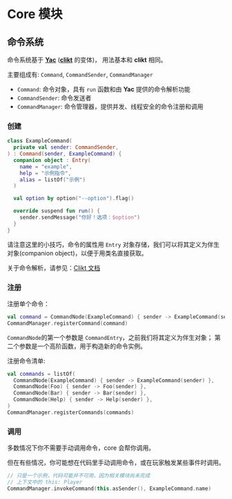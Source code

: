 # Core 模块

## 命令系统

命令系统基于 [**Yac**](https://githubfast.com/Colerar/Yac) ([**clikt**](https://ajalt.github.io/clikt/) 的变体)，
用法基本和 **clikt** 相同。

主要组成有: `Command`, `CommandSender`, `CommandManager`

- `Command`: 命令对象，具有 `run` 函数和由 **Yac** 提供的命令解析功能
- `CommandSender`: 命令发送者
- `CommandManager`: 命令管理器，提供并发、线程安全的命令注册和调用

### 创建

```kotlin
class ExampleCommand(
  private val sender: CommandSender,
) : Command(sender, ExampleCommand) {
  companion object : Entry(
    name = "example",
    help = "示例指令",
    alias = listOf("示例")
  )

  val option by option("--option").flag()

  override suspend fun run() {
    sender.sendMessage("你好！选项：$option")
  }
}
```

请注意这里的小技巧，命令的属性用 `Entry` 对象存储，我们可以将其定义为伴生对象(companion object)，以便于用类名直接获取。

关于命令解析，请参见：[Clikt 文档](https://ajalt.github.io/clikt/)

### 注册

注册单个命令：

```kotlin
val command = CommandNode(ExampleCommand) { sender -> ExampleCommand(sender) }
CommandManager.registerCommand(command)
```

`CommandNode`的第一个参数是 `CommandEntry`，之前我们将其定义为伴生对象；
第二个参数是一个高阶函数，用于构造新的命令实例。

注册命令清单:

```kotlin
val commands = listOf(
  CommandNode(ExampleCommand) { sender -> ExampleCommand(sender) },
  CommandNode(Foo) { sender -> Foo(sender) },
  CommandNode(Bar) { sender -> Bar(sender) },
  CommandNode(Help) { sender -> Help(sender) },
)
CommandManager.registerCommands(commands)
```

### 调用

多数情况下你不需要手动调用命令，core 会帮你调用。

但在有些情况，你可能想在代码里手动调用命令，或在玩家触发某些事件时调用。

```kotlin
// 只是一个示例，代码可能并不可用，因为相关模块尚未完成
// 上下文中的 this: Player
CommandManager.invokeCommand(this.asSender(), ExampleCommand.name)
```
